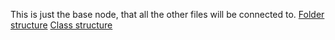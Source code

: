 This is just the base node, that all the other files will be connected to.
[Folder structure](Folder%20structure.md)
[Class structure](ClassStructure/Class%20Structure)

